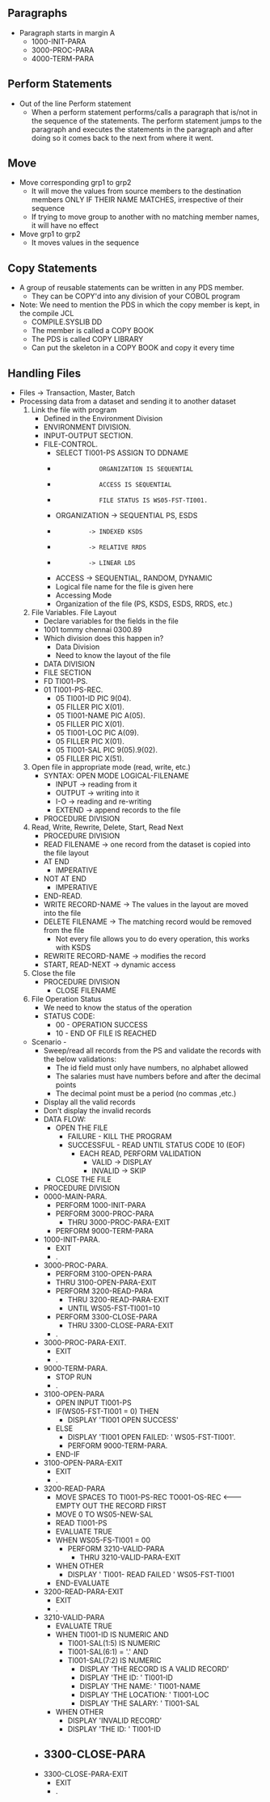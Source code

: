 ## Paragraphs
- Paragraph starts in margin A
    - 1000-INIT-PARA
    - 3000-PROC-PARA
    - 4000-TERM-PARA

## Perform Statements
- Out of the line Perform statement
    - When a perform statement performs/calls a paragraph that is/not in the sequence of the statements. The perform statement jumps to the paragraph and executes the statements in the paragraph and after doing so it comes back to the next from where it went.

## Move
- Move corresponding grp1 to grp2
    - It will move the values from source members to the destination members ONLY IF THEIR NAME MATCHES, irrespective of their sequence
    - If trying to move group to another with no matching member names, it will have no effect
- Move grp1 to grp2
    - It moves values in the sequence

## Copy Statements
- A group of reusable statements can be written in any PDS member. 
    - They can be COPY'd into any division of your COBOL program
- Note: We need to mention the PDS in which the copy member is kept, in the compile JCL
    - COMPILE.SYSLIB DD 
    - The member is called a COPY BOOK
    - The PDS is called COPY LIBRARY
    - Can put the skeleton in a COPY BOOK and copy it every time

## Handling Files
- Files -> Transaction, Master, Batch
- Processing data from a dataset and sending it to another dataset
    1. Link the file with program
        - Defined in the Environment Division
        - ENVIRONMENT DIVISION.
        - INPUT-OUTPUT SECTION.
        - FILE-CONTROL.
            - SELECT TI001-PS ASSIGN TO DDNAME
            -                 ORGANIZATION IS SEQUENTIAL
            -                 ACCESS IS SEQUENTIAL
            -                 FILE STATUS IS WS05-FST-TI001.
            - ORGANIZATION -> SEQUENTIAL PS, ESDS
            -              -> INDEXED KSDS
            -              -> RELATIVE RRDS
            -              -> LINEAR LDS
            - ACCESS -> SEQUENTIAL, RANDOM, DYNAMIC
            - Logical file name for the file is given here
            - Accessing Mode
            - Organization of the file (PS, KSDS, ESDS, RRDS, etc.)
    2. File Variables. File Layout
        - Declare variables for the fields in the file
        - 1001 tommy chennai   0300.89
        - Which division does this happen in?
            - Data Division
            - Need to know the layout of the file
        - DATA DIVISION
        - FILE SECTION
        - FD TI001-PS.
        - 01 TI001-PS-REC.
            - 05 TI001-ID       PIC 9(04).
            - 05 FILLER         PIC X(01).
            - 05 TI001-NAME     PIC A(05).
            - 05 FILLER         PIC X(01).
            - 05 TI001-LOC      PIC A(09).
            - 05 FILLER         PIC X(01).
            - 05 TI001-SAL      PIC 9(05).9(02).
            - 05 FILLER         PIC X(51).
    3. Open file in appropriate mode (read, write, etc.)
        - SYNTAX: OPEN MODE LOGICAL-FILENAME
            - INPUT -> reading from it
            - OUTPUT -> writing into it
            - I-O -> reading and re-writing
            - EXTEND -> append records to the file
        - PROCEDURE DIVISION
    4. Read, Write, Rewrite, Delete, Start, Read Next
        - PROCEDURE DIVISION
        - READ FILENAME -> one record from the dataset is copied into the file layout
        - AT END 
            - IMPERATIVE
        - NOT AT END
            - IMPERATIVE
        - END-READ.
        - WRITE RECORD-NAME -> The values in the layout are moved into the file
        - DELETE FILENAME -> The matching record would be removed from the file
            - Not every file allows you to do every operation, this works with KSDS
        - REWRITE RECORD-NAME -> modifies the record
        - START, READ-NEXT -> dynamic access
    5. Close the file
        - PROCEDURE DIVISION
            - CLOSE FILENAME
    6. File Operation Status
        - We need to know the status of the operation
        - STATUS CODE: 
            - 00 - OPERATION SUCCESS
            - 10 - END OF FILE IS REACHED
    - Scenario - 
        - Sweep/read all records from the PS and validate the records with the below validations:
            - The id field must only have numbers, no alphabet allowed
            - The salaries must have numbers before and after the decimal points
            - The decimal point must be a period (no commas ,etc.)
        - Display all the valid records
        - Don't display the invalid records
        - DATA FLOW:
            - OPEN THE FILE
                - FAILURE - KILL THE PROGRAM
                - SUCCESSFUL - READ UNTIL STATUS CODE 10 (EOF)
                    - EACH READ, PERFORM VALIDATION
                        - VALID -> DISPLAY
                        - INVALID -> SKIP
            - CLOSE THE FILE
        - PROCEDURE DIVISION
        - 0000-MAIN-PARA.
            - PERFORM 1000-INIT-PARA
            - PERFORM 3000-PROC-PARA
                - THRU 3000-PROC-PARA-EXIT
            - PERFORM 9000-TERM-PARA
        - 1000-INIT-PARA.
            - EXIT
            - .
        - 3000-PROC-PARA.
            - PERFORM 3100-OPEN-PARA
            -   THRU 3100-OPEN-PARA-EXIT
            - PERFORM 3200-READ-PARA 
                - THRU 3200-READ-PARA-EXIT
                - UNTIL WS05-FST-TI001=10
            - PERFORM 3300-CLOSE-PARA
                - THRU 3300-CLOSE-PARA-EXIT
            - .
        - 3000-PROC-PARA-EXIT.
            - EXIT
            - .
        - 9000-TERM-PARA.
            - STOP RUN
            - .
        - 3100-OPEN-PARA
            - OPEN INPUT TI001-PS
            - IF(WS05-FST-TI001 = 0) THEN
                - DISPLAY 'TI001 OPEN SUCCESS'
            - ELSE
                - DISPLAY 'TI001 OPEN FAILED: ' WS05-FST-TI001'.
                - PERFORM 9000-TERM-PARA.
            - END-IF
        - 3100-OPEN-PARA-EXIT
            - EXIT
            - .
        - 3200-READ-PARA
            - MOVE SPACES TO TI001-PS-REC TO001-OS-REC    <--- EMPTY OUT THE RECORD FIRST
            - MOVE 0 TO WS05-NEW-SAL
            - READ TI001-PS
            - EVALUATE TRUE
            - WHEN WS05-FS-TI001 = 00
                - PERFORM 3210-VALID-PARA
                    - THRU 3210-VALID-PARA-EXIT
            - WHEN OTHER
                - DISPLAY ' TI001- READ FAILED   ' WS05-FST-TI001 
            - END-EVALUATE
        - 3200-READ-PARA-EXIT
            - EXIT
            - .
        - 3210-VALID-PARA
            - EVALUATE TRUE
            - WHEN TI001-ID      IS NUMERIC AND
                - TI001-SAL(1:5) IS NUMERIC
                - TI001-SAL(6:1) = '.' AND
                - TI001-SAL(7:2) IS NUMERIC
                    - DISPLAY 'THE RECORD IS A VALID RECORD'
                    - DISPLAY 'THE ID: ' TI001-ID
                    - DISPLAY 'THE NAME: ' TI001-NAME
                    - DISPLAY 'THE LOCATION: ' TI001-LOC
                    - DISPLAY 'THE SALARY: ' TI001-SAL
            - WHEN OTHER
                - DISPLAY 'INVALID RECORD'
                - DISPLAY 'THE ID: ' TI001-ID
        - 3300-CLOSE-PARA
            - 
        - 3300-CLOSE-PARA-EXIT
            - EXIT
            - .
